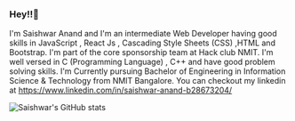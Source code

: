 ### Hey!!👋

I'm Saishwar Anand and I'm an intermediate Web Developer having good skills in JavaScript , React Js ,
Cascading Style Sheets (CSS) ,HTML and Bootstrap.
I'm part of the core sponsorship team at Hack club NMIT.
I'm well versed in C (Programming Language) , C++ and have good problem solving skills.
I'm Currently pursuing Bachelor of Engineering in Information Science & Technology
from NMIT Bangalore.
You can checkout my linkedin at https://www.linkedin.com/in/saishwar-anand-b28673204/


![Saishwar's GitHub stats](https://github-readme-stats.vercel.app/api?username=saianand32&theme=algolia&show_icons=true)

<!--
**saianand32/saianand32** is a ✨ _special_ ✨ repository because its `README.md` (this file) appears on your GitHub profile.

Here are some ideas to get you started:

- 🔭 I’m currently working on ...
- 🌱 I’m currently learning ...
- 👯 I’m looking to collaborate on ...
- 🤔 I’m looking for help with ...
- 💬 Ask me about ...
- 📫 How to reach me: ...
- 😄 Pronouns: ...
- ⚡ Fun fact: ...
-->

